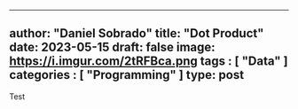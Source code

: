 
---
author: "Daniel Sobrado"
title: "Dot Product"
date: 2023-05-15
draft: false
image: https://i.imgur.com/2tRFBca.png
tags : [
    "Data"
]
categories : [
	"Programming"
]
type: post
---

Test